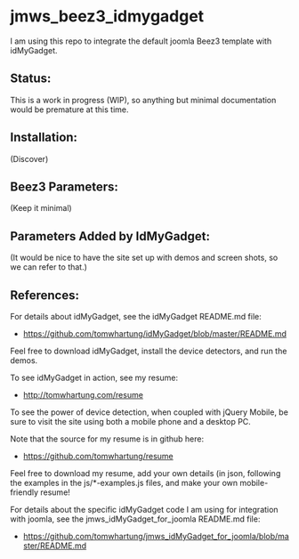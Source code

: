 # jmws_beez3_idmygadget
I am using this repo to integrate the default joomla Beez3 template with idMyGadget.

## Status:
This is a work in progress (WIP), so anything but minimal documentation would be premature at this time.

## Installation:

(Discover)

## Beez3 Parameters:

(Keep it minimal)

## Parameters Added by IdMyGadget:

(It would be nice to have the site set up with demos and screen shots, so we can refer to that.)


## References:
For details about idMyGadget, see the idMyGadget README.md file:
* https://github.com/tomwhartung/idMyGadget/blob/master/README.md

Feel free to download idMyGadget, install the device detectors, and run the demos.

To see idMyGadget in action, see my resume:
* http://tomwhartung.com/resume

To see the power of device detection, when coupled with jQuery Mobile, be sure to visit the site using both a mobile phone and a desktop PC.

Note that the source for my resume is in github here:
* https://github.com/tomwhartung/resume

Feel free to download my resume, add your own details (in json, following the examples in the js/*-examples.js files, and make your own mobile-friendly resume!

For details about the specific idMyGadget code I am using for integration with joomla, see the jmws_idMyGadget_for_joomla README.md file:
* https://github.com/tomwhartung/jmws_idMyGadget_for_joomla/blob/master/README.md

